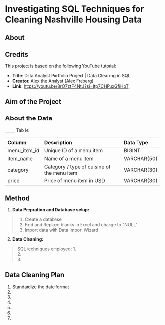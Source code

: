 #  Investigating SQL Techniques for Cleaning Nashville Housing Data 

## About

## Credits
This project is based on the following YouTube tutorial:
- **Title**: Data Analyst Portfolio Project | Data Cleaning in SQL 
- **Creator**: Alex the Analyst (Alex Freberg)
- **Link**: https://youtu.be/8rO7ztF4NtU?si=ltp7CHPuxGfiHbT_ 

## Aim of the Project

## About the Data

_____ Tab le:   

| Column                  | Description                             | Data Type      |
| :---------------------- | :-------------------------------------- | :------------- |
| menu_item_id            | Unique ID of a menu item                | BIGINT         |
| item_name               | Name of a menu item                     | VARCHAR(50)    |
| category                | Category / type of cuisine of the menu item| VARCHAR(30) |
| price                   | Price of menu item in USD               | VARCHAR(30)    |


## Method

1. **Data Prepration and Database setup:**   
> 1. Create a database
> 2. Find and Replace blanks in Excel and change to "NULL"
> 3. Import data with Data Import Wizard

2. **Data Cleaning:**  
> SQL techniques employed:
> 1.  
> 2.  
> 3.  

## Data Cleaning Plan 
1. Standardize the date format 
2. 
3. 
4. 
5. 
6. 
7. 






